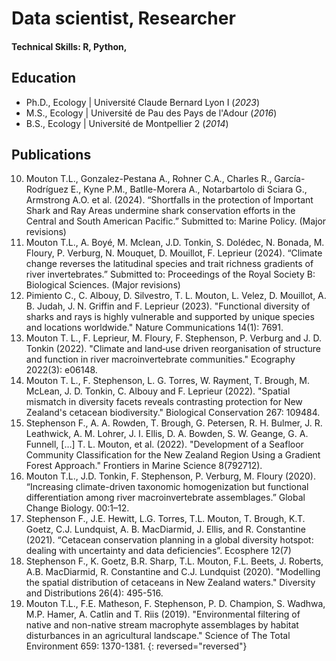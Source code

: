 # Data scientist, Researcher 

#### Technical Skills: R, Python, 

## Education 
- Ph.D., Ecology | Université Claude Bernard Lyon I (_2023_)
- M.S., Ecology | Université de Pau des Pays de l'Adour (_2016_)
- B.S., Ecology | Université de Montpellier 2 (_2014_) 


## Publications
10. Mouton T.L., Gonzalez-Pestana A., Rohner C.A., Charles R., García-Rodríguez E., Kyne P.M., Batlle-Morera A., Notarbartolo di Sciara G., Armstrong A.O. et al. (2024). “Shortfalls in the protection of Important Shark and Ray Areas undermine shark conservation efforts in the Central and South American Pacific.” Submitted to: Marine Policy. (Major revisions)
9. Mouton T.L., A. Boyé, M. Mclean, J.D. Tonkin, S. Dolédec, N. Bonada, M. Floury, P. Verburg, N. Mouquet, D. Mouillot, F. Leprieur (2024). “Climate change reverses the latitudinal species and trait richness gradients of river invertebrates.” Submitted to: Proceedings of the Royal Society B: Biological Sciences. (Major revisions)
8. Pimiento C., C. Albouy, D. Silvestro, T. L. Mouton, L. Velez, D. Mouillot, A. B. Judah, J. N. Griffin and F. Leprieur (2023). "Functional diversity of sharks and rays is highly vulnerable and supported by unique species and locations worldwide." Nature Communications 14(1): 7691.
7. Mouton T. L., F. Leprieur, M. Floury, F. Stephenson, P. Verburg and J. D. Tonkin (2022). "Climate and land‐use driven reorganisation of structure and function in river macroinvertebrate communities." Ecography 2022(3): e06148.
6. Mouton T. L., F. Stephenson, L. G. Torres, W. Rayment, T. Brough, M. McLean, J. D. Tonkin, C. Albouy and F. Leprieur (2022). "Spatial mismatch in diversity facets reveals contrasting protection for New Zealand's cetacean biodiversity." Biological Conservation 267: 109484.
5. Stephenson F., A. A. Rowden, T. Brough, G. Petersen, R. H. Bulmer, J. R. Leathwick, A. M. Lohrer, J. I. Ellis, D. A. Bowden, S. W. Geange, G. A. Funnell, […] T. L. Mouton, et al. (2022). "Development of a Seafloor Community Classification for the New Zealand Region Using a Gradient Forest Approach." Frontiers in Marine Science 8(792712).
4. Mouton T.L., J.D. Tonkin, F. Stephenson, P. Verburg, M. Floury (2020). “Increasing climate-driven taxonomic homogenization but functional differentiation among river macroinvertebrate assemblages.” Global Change Biology. 00:1–12. 
3. Stephenson F., J.E. Hewitt, L.G. Torres, T.L. Mouton, T. Brough, K.T. Goetz, C.J. Lundquist, A. B. MacDiarmid, J. Ellis, and R. Constantine (2021). “Cetacean conservation planning in a global diversity hotspot: dealing with uncertainty and data deficiencies”. Ecosphere 12(7)
2. Stephenson F., K. Goetz, B.R. Sharp, T.L. Mouton, F.L. Beets, J. Roberts, A.B. MacDiarmid, R. Constantine and C.J. Lundquist (2020). "Modelling the spatial distribution of cetaceans in New Zealand waters." Diversity and Distributions 26(4): 495-516.
1. Mouton T.L., F.E. Matheson, F. Stephenson, P. D. Champion, S. Wadhwa, M.P. Hamer, A. Catlin and T. Riis (2019). "Environmental filtering of native and non-native stream macrophyte assemblages by habitat disturbances in an agricultural landscape." Science of The Total Environment 659: 1370-1381.
{: reversed="reversed"}
